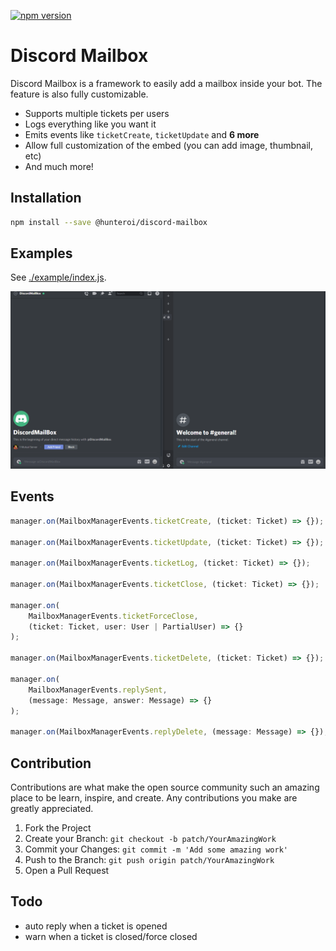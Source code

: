<a href="https://www.npmjs.com/package/@hunteroi/discord-mailbox"><img src="https://badge.fury.io/js/%40hunteroi%2Fdiscord-mailbox.svg" alt="npm version" height="18"></a>

# Discord Mailbox

Discord Mailbox is a framework to easily add a mailbox inside your bot. The feature is also fully customizable.

-   Supports multiple tickets per users
-   Logs everything like you want it
-   Emits events like `ticketCreate`, `ticketUpdate` and **6 more**
-   Allow full customization of the embed (you can add image, thumbnail, etc)
-   And much more!

## Installation

```sh
npm install --save @hunteroi/discord-mailbox
```

## Examples

See [./example/index.js](example/index.js).

![IMAGE](assets/example.gif)

## Events

```ts
manager.on(MailboxManagerEvents.ticketCreate, (ticket: Ticket) => {});

manager.on(MailboxManagerEvents.ticketUpdate, (ticket: Ticket) => {});

manager.on(MailboxManagerEvents.ticketLog, (ticket: Ticket) => {});

manager.on(MailboxManagerEvents.ticketClose, (ticket: Ticket) => {});

manager.on(
	MailboxManagerEvents.ticketForceClose,
	(ticket: Ticket, user: User | PartialUser) => {}
);

manager.on(MailboxManagerEvents.ticketDelete, (ticket: Ticket) => {});

manager.on(
	MailboxManagerEvents.replySent,
	(message: Message, answer: Message) => {}
);

manager.on(MailboxManagerEvents.replyDelete, (message: Message) => {});
```

## Contribution

Contributions are what make the open source community such an amazing place to be learn, inspire, and create. Any contributions you make are greatly appreciated.

1. Fork the Project
2. Create your Branch: `git checkout -b patch/YourAmazingWork`
3. Commit your Changes: `git commit -m 'Add some amazing work'`
4. Push to the Branch: `git push origin patch/YourAmazingWork`
5. Open a Pull Request

## Todo

-   auto reply when a ticket is opened
-   warn when a ticket is closed/force closed
